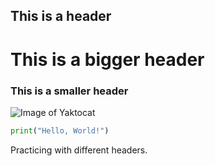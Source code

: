 ## This is a header
# This is a bigger header
### This is a smaller header

![Image of Yaktocat](https://octodex.github.com/images/yaktocat.png)

``` python
print("Hello, World!")
```




Practicing with different headers.
